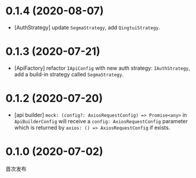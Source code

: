 # 0.1.4 (2020-08-07)

-   [AuthStrategy] update `SegmaStrategy`, add `QingtuiStrategy`.

# 0.1.3 (2020-07-21)

-   [ApiFactory] refactor `IApiConfig` with new auth strategy: `IAuthStrategy`, add a build-in strategy called `SegmaStrategy`.

# 0.1.2 (2020-07-20)

-   [api builder] `mock: (config?: AxiosRequestConfig) => Promise<any>` in `ApiBuilderConfig` will receive a `config: AxiosRequestConfig` parameter which is returned by `axios: () => AxiosRequestConfig` if exists.

# 0.1.0 (2020-07-02)

首次发布
